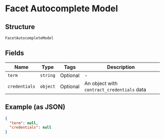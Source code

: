 
# Facet Autocomplete Model

## Structure

`FacetAutocompleteModel`

## Fields

| Name | Type | Tags | Description |
|  --- | --- | --- | --- |
| `term` | `string` | Optional | - |
| `credentials` | `object` | Optional | An object with `contract_credentials` data |

## Example (as JSON)

```json
{
  "term": null,
  "credentials": null
}
```


